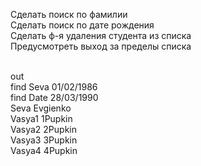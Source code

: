 Сделать поиск по фамилии<br>
Сделать поиск по дате рождения<br>
Сделать ф-я удаления студента из списка<br>
Предусмотреть выход за пределы списка<br><br>




out<br>
find Seva 01/02/1986<br>
find Date 28/03/1990<br>
Seva Evgienko<br>
Vasya1 1Pupkin<br>
Vasya2 2Pupkin<br>
Vasya3 3Pupkin<br>
Vasya4 4Pupkin<br>
